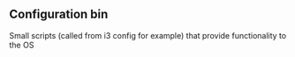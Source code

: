 ## Configuration bin

Small scripts (called from i3 config for example) that provide functionality to the OS
